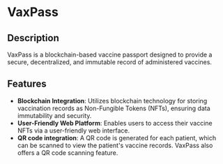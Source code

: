 # VaxPass
## Description
VaxPass is a blockchain-based vaccine passport designed to provide a secure, decentralized, and immutable record of administered vaccines.

## Features

- **Blockchain Integration**: Utilizes blockchain technology for storing vaccination records as Non-Fungible Tokens (NFTs), ensuring data immutability and security.
- **User-Friendly Web Platform**: Enables users to access their vaccine NFTs via a user-friendly web interface.
- **QR code integration**: A QR code is generated for each patient, which can be scanned to view the patient's vaccine records. VaxPass also offers a QR code scanning feature.
